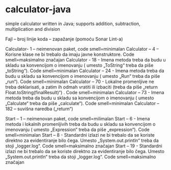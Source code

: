 # calculator-java
simple calculator written in Java; supports addition, subtraction, multiplication and division

Fajl – broj linije koda – zapažanje (pomoću Sonar Lint-a)

Calculator- 1 – neimenovan paket, code smell=minimalan
Calculator – 4 – Korisne klase ne bi trebalo da imaju javne konstruktore. Code smell=maksimalno značajan
Calculator - 18 - Imena metoda treba da budu u skladu sa konvencijom o imenovanju ( umesto „ToString“ treba da piše „toString“). Code smell=minimalan
Calculator – 24 - Imena metoda treba da budu u skladu sa konvencijom o imenovanju ( umesto „Run“ treba da piše „run“). Code smell=minimalan
Calculator – 70 - Lokalne promenljive ne treba deklarisati, a zatim ih odmah vratiti ili izbaciti (treba da piše „return Float.toString(finalResult)“) . Code smell=minimalan
Calculator – 73 - Imena metoda treba da budu u skladu sa konvencijom o imenovanju ( umesto „Calculate“ treba da piše „calculate“). Code smell=minimalan
Calculator – 182 – suvišna naredba („return“)

Start – 1 – neimenovan paket, code smell=milimalan
Start – 6 - Imena metoda i lokalnih promenljivih treba da budu u skladu sa konvencijom o imenovanju ( umesto „Expression“ treba da piše „expression“). Code smell=minimalan
Start – 8 - Standardni izlazi ne bi trebalo da se koriste direktno za evidentiranje bilo čega. Umesto „System.out.println“ treba da stoji „logger.log“. Code smell=maksimalno značajan
Start – 19 - Standardni izlazi ne bi trebalo da se koriste direktno za evidentiranje bilo čega. Umesto „System.out.println“ treba da stoji „logger.log“. Code smell=maksimalno značajan
